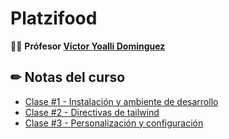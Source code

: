 # Platzifood

👨‍🏫 **Prófesor [Víctor Yoalli Dominguez](https://www.linkedin.com/in/victoryoalli/)**

## ✏ Notas del curso

- [Clase #1 - Instalación y ambiente de desarrollo](https://github.com/sherzo/platzifood/blob/develop/notes/class-1.md)
- [Clase #2 - Directivas de tailwind](https://github.com/sherzo/platzifood/blob/develop/notes/class-2.md)
- [Clase #3 - Personalización y configuración](https://github.com/sherzo/platzifood/blob/develop/notes/class-3.md)
